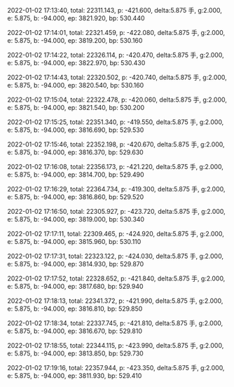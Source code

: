 2022-01-02 17:13:40, total: 22311.143, p: -421.600, delta:5.875 手, g:2.000, e: 5.875, b: -94.000, ep: 3821.920, bp: 530.440

2022-01-02 17:14:01, total: 22321.459, p: -422.080, delta:5.875 手, g:2.000, e: 5.875, b: -94.000, ep: 3819.200, bp: 530.160

2022-01-02 17:14:22, total: 22326.114, p: -420.470, delta:5.875 手, g:2.000, e: 5.875, b: -94.000, ep: 3822.970, bp: 530.430

2022-01-02 17:14:43, total: 22320.502, p: -420.740, delta:5.875 手, g:2.000, e: 5.875, b: -94.000, ep: 3820.540, bp: 530.160

2022-01-02 17:15:04, total: 22322.478, p: -420.060, delta:5.875 手, g:2.000, e: 5.875, b: -94.000, ep: 3821.540, bp: 530.200

2022-01-02 17:15:25, total: 22351.340, p: -419.550, delta:5.875 手, g:2.000, e: 5.875, b: -94.000, ep: 3816.690, bp: 529.530

2022-01-02 17:15:46, total: 22352.198, p: -420.670, delta:5.875 手, g:2.000, e: 5.875, b: -94.000, ep: 3816.370, bp: 529.630

2022-01-02 17:16:08, total: 22356.173, p: -421.220, delta:5.875 手, g:2.000, e: 5.875, b: -94.000, ep: 3814.700, bp: 529.490

2022-01-02 17:16:29, total: 22364.734, p: -419.300, delta:5.875 手, g:2.000, e: 5.875, b: -94.000, ep: 3816.860, bp: 529.520

2022-01-02 17:16:50, total: 22305.927, p: -423.720, delta:5.875 手, g:2.000, e: 5.875, b: -94.000, ep: 3819.000, bp: 530.340

2022-01-02 17:17:11, total: 22309.465, p: -424.920, delta:5.875 手, g:2.000, e: 5.875, b: -94.000, ep: 3815.960, bp: 530.110

2022-01-02 17:17:31, total: 22323.122, p: -424.030, delta:5.875 手, g:2.000, e: 5.875, b: -94.000, ep: 3814.930, bp: 529.870

2022-01-02 17:17:52, total: 22328.652, p: -421.840, delta:5.875 手, g:2.000, e: 5.875, b: -94.000, ep: 3817.680, bp: 529.940

2022-01-02 17:18:13, total: 22341.372, p: -421.990, delta:5.875 手, g:2.000, e: 5.875, b: -94.000, ep: 3816.810, bp: 529.850

2022-01-02 17:18:34, total: 22337.745, p: -421.810, delta:5.875 手, g:2.000, e: 5.875, b: -94.000, ep: 3816.670, bp: 529.810

2022-01-02 17:18:55, total: 22344.115, p: -423.990, delta:5.875 手, g:2.000, e: 5.875, b: -94.000, ep: 3813.850, bp: 529.730

2022-01-02 17:19:16, total: 22357.944, p: -423.350, delta:5.875 手, g:2.000, e: 5.875, b: -94.000, ep: 3811.930, bp: 529.410